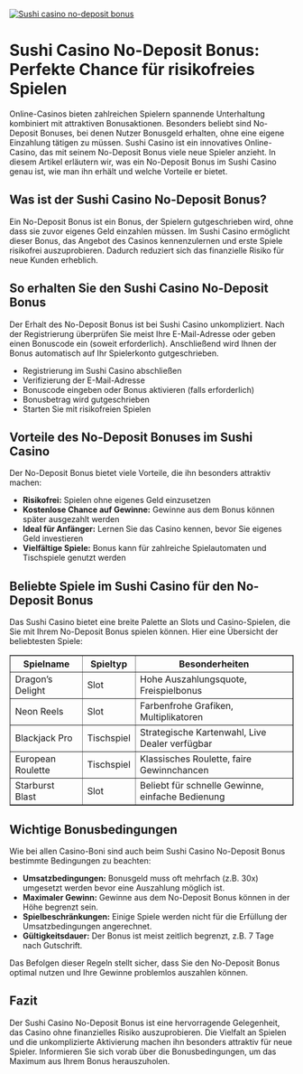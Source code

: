 [![Sushi casino no-deposit bonus](https://123-caf.pages.dev/gitsignup.png)](https://vrmoo.ru/Bt82HjjY)

<h1>Sushi Casino No-Deposit Bonus: Perfekte Chance für risikofreies Spielen</h1>  <p>Online-Casinos bieten zahlreichen Spielern spannende Unterhaltung kombiniert mit attraktiven Bonusaktionen. Besonders beliebt sind No-Deposit Bonuses, bei denen Nutzer Bonusgeld erhalten, ohne eine eigene Einzahlung tätigen zu müssen. Sushi Casino ist ein innovatives Online-Casino, das mit seinem No-Deposit Bonus viele neue Spieler anzieht. In diesem Artikel erläutern wir, was ein No-Deposit Bonus im Sushi Casino genau ist, wie man ihn erhält und welche Vorteile er bietet.</p>  <h2>Was ist der Sushi Casino No-Deposit Bonus?</h2> <p>Ein No-Deposit Bonus ist ein Bonus, der Spielern gutgeschrieben wird, ohne dass sie zuvor eigenes Geld einzahlen müssen. Im Sushi Casino ermöglicht dieser Bonus, das Angebot des Casinos kennenzulernen und erste Spiele risikofrei auszuprobieren. Dadurch reduziert sich das finanzielle Risiko für neue Kunden erheblich.</p>  <h2>So erhalten Sie den Sushi Casino No-Deposit Bonus</h2> <p>Der Erhalt des No-Deposit Bonus ist bei Sushi Casino unkompliziert. Nach der Registrierung überprüfen Sie meist Ihre E-Mail-Adresse oder geben einen Bonuscode ein (soweit erforderlich). Anschließend wird Ihnen der Bonus automatisch auf Ihr Spielerkonto gutgeschrieben.</p>  <ul>   <li>Registrierung im Sushi Casino abschließen</li>   <li>Verifizierung der E-Mail-Adresse</li>   <li>Bonuscode eingeben oder Bonus aktivieren (falls erforderlich)</li>   <li>Bonusbetrag wird gutgeschrieben</li>   <li>Starten Sie mit risikofreien Spielen</li> </ul>  <h2>Vorteile des No-Deposit Bonuses im Sushi Casino</h2> <p>Der No-Deposit Bonus bietet viele Vorteile, die ihn besonders attraktiv machen:</p> <ul>   <li><strong>Risikofrei:</strong> Spielen ohne eigenes Geld einzusetzen</li>   <li><strong>Kostenlose Chance auf Gewinne:</strong> Gewinne aus dem Bonus können später ausgezahlt werden</li>   <li><strong>Ideal für Anfänger:</strong> Lernen Sie das Casino kennen, bevor Sie eigenes Geld investieren</li>   <li><strong>Vielfältige Spiele:</strong> Bonus kann für zahlreiche Spielautomaten und Tischspiele genutzt werden</li> </ul>  <h2>Beliebte Spiele im Sushi Casino für den No-Deposit Bonus</h2> <p>Das Sushi Casino bietet eine breite Palette an Slots und Casino-Spielen, die Sie mit Ihrem No-Deposit Bonus spielen können. Hier eine Übersicht der beliebtesten Spiele:</p>  <table border="1" cellpadding="8" cellspacing="0" style="border-collapse: collapse; width: 100%; max-width: 600px;">   <thead>     <tr>       <th>Spielname</th>       <th>Spieltyp</th>       <th>Besonderheiten</th>     </tr>   </thead>   <tbody>     <tr>       <td>Dragon’s Delight</td>       <td>Slot</td>       <td>Hohe Auszahlungsquote, Freispielbonus</td>     </tr>     <tr>       <td>Neon Reels</td>       <td>Slot</td>       <td>Farbenfrohe Grafiken, Multiplikatoren</td>     </tr>     <tr>       <td>Blackjack Pro</td>       <td>Tischspiel</td>       <td>Strategische Kartenwahl, Live Dealer verfügbar</td>     </tr>     <tr>       <td>European Roulette</td>       <td>Tischspiel</td>       <td>Klassisches Roulette, faire Gewinnchancen</td>     </tr>     <tr>       <td>Starburst Blast</td>       <td>Slot</td>       <td>Beliebt für schnelle Gewinne, einfache Bedienung</td>     </tr>   </tbody> </table>  <h2>Wichtige Bonusbedingungen</h2> <p>Wie bei allen Casino-Boni sind auch beim Sushi Casino No-Deposit Bonus bestimmte Bedingungen zu beachten:</p> <ul>   <li><strong>Umsatzbedingungen:</strong> Bonusgeld muss oft mehrfach (z.B. 30x) umgesetzt werden bevor eine Auszahlung möglich ist.</li>   <li><strong>Maximaler Gewinn:</strong> Gewinne aus dem No-Deposit Bonus können in der Höhe begrenzt sein.</li>   <li><strong>Spielbeschränkungen:</strong> Einige Spiele werden nicht für die Erfüllung der Umsatzbedingungen angerechnet.</li>   <li><strong>Gültigkeitsdauer:</strong> Der Bonus ist meist zeitlich begrenzt, z.B. 7 Tage nach Gutschrift.</li> </ul>  <p>Das Befolgen dieser Regeln stellt sicher, dass Sie den No-Deposit Bonus optimal nutzen und Ihre Gewinne problemlos auszahlen können.</p>  <h2>Fazit</h2> <p>Der Sushi Casino No-Deposit Bonus ist eine hervorragende Gelegenheit, das Casino ohne finanzielles Risiko auszuprobieren. Die Vielfalt an Spielen und die unkomplizierte Aktivierung machen ihn besonders attraktiv für neue Spieler. Informieren Sie sich vorab über die Bonusbedingungen, um das Maximum aus Ihrem Bonus herauszuholen.</p>